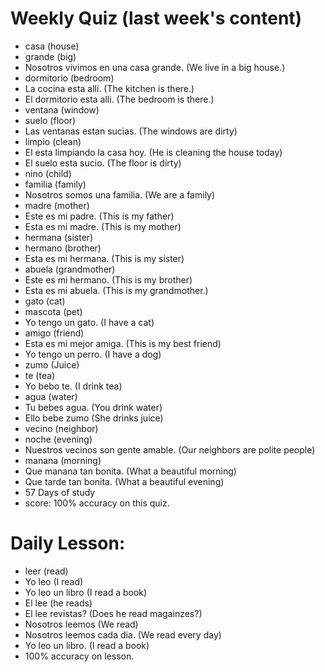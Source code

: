 # Weekly Quiz (last week's content)
* casa (house)
* grande (big)
* Nosotros vivimos en una casa grande. (We live in a big house.)
* dormitorio (bedroom)
* La cocina esta alli. (The kitchen is there.)
* El dormitorio esta alli. (The bedroom is there.)
* ventana (window)
* suelo (floor)
* Las ventanas estan sucias. (The windows are dirty)
* limpio (clean)
* El esta limpiando la casa hoy. (He is cleaning the house today)
* El suelo esta sucio. (The floor is dirty)
* nino (child)
* familia (family)
* Nosotros somos una familia. (We are a family)
* madre (mother)
* Este es mi padre. (This is my father)
* Esta es mi madre. (This is my mother)
* hermana (sister)
* hermano (brother)
* Esta es mi hermana. (This is my sister)
* abuela (grandmother)
* Este es mi hermano. (This is my brother)
* Esta es mi abuela. (This is my grandmother.)
* gato (cat)
* mascota (pet)
* Yo tengo un gato. (I have a cat)
* amigo (friend)
* Esta es mi mejor amiga. (This is my best friend)
* Yo tengo un perro. (I have a dog)
* zumo (Juice)
* te (tea)
* Yo bebo te. (I drink tea)
* agua (water)
* Tu bebes agua. (You drink water)
* Ello bebe zumo (She drinks juice)
* vecino (neighbor)
* noche (evening)
* Nuestros vecinos son gente amable. (Our neighbors are polite people)
* manana (morning)
* Que manana tan bonita. (What a beautiful morning)
* Que tarde tan bonita. (What a beautiful evening)
* 57 Days of study
* score: 100% accuracy on this quiz. 

# Daily Lesson:
* leer (read)
* Yo leo (I read)
* Yo leo un libro (I read a book)
* El lee (he reads)
* El lee revistas? (Does he read magainzes?)
* Nosotros leemos (We read)
* Nosotros leemos cada dia. (We read every day)
* Yo leo un libro. (I read a book)
* 100% accuracy on lesson. 
